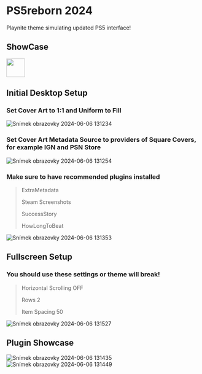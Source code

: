 # PS5reborn 2024
Playnite theme simulating updated PS5 interface!

## ShowCase

<img src="[[https://github.com/favicon.ico](https://github.com/saVantCZ/PS5reborn/assets/97293893/b530fc8f-ba87-49a5-b59b-4a64ad72103c)](https://github.com/saVantCZ/PS5reborn/assets/97293893/b530fc8f-ba87-49a5-b59b-4a64ad72103c)" width="48">



## Initial Desktop Setup
### Set Cover Art to 1:1 and Uniform to Fill
![Snímek obrazovky 2024-06-06 131234](https://github.com/saVantCZ/PS5reborn/assets/97293893/0bade346-df0b-4771-bff4-3de694b46bac)
### Set Cover Art Metadata Source to providers of Square Covers, for example IGN and PSN Store
![Snímek obrazovky 2024-06-06 131254](https://github.com/saVantCZ/PS5reborn/assets/97293893/4d41a4f0-1287-4251-b268-63154a909dcf)
### Make sure to have recommended plugins installed
> ExtraMetadata
> 
> Steam Screenshots
> 
> SuccessStory
> 
> HowLongToBeat

![Snímek obrazovky 2024-06-06 131353](https://github.com/saVantCZ/PS5reborn/assets/97293893/1ee59589-fa13-4d92-9492-a7cbb0426675)


## Fullscreen Setup
### You should use these settings or theme will break!
> Horizontal Scrolling OFF
> 
> Rows 2
> 
> Item Spacing 50

![Snímek obrazovky 2024-06-06 131527](https://github.com/saVantCZ/PS5reborn/assets/97293893/4245e6cf-6e47-4207-ac51-36b15c543d13)

## Plugin Showcase
![Snímek obrazovky 2024-06-06 131435](https://github.com/saVantCZ/PS5reborn/assets/97293893/e6a3ce47-5aac-4be4-810c-3d8d45453dad)
![Snímek obrazovky 2024-06-06 131449](https://github.com/saVantCZ/PS5reborn/assets/97293893/763b6bb0-1213-4f6a-aa9d-122ba419ac22)

